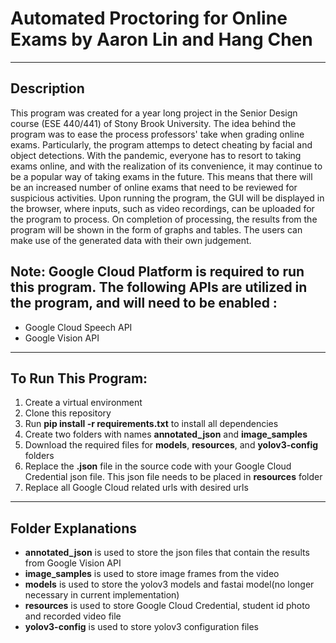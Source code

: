 # Automated Proctoring for Online Exams by Aaron Lin and Hang Chen
---

## Description
This program was created for a year long project in the Senior Design course (ESE 440/441) of Stony Brook University. The idea behind the program was to ease the process professors' take when grading online exams. Particularly, the program attemps to detect cheating by facial and object detections. With the pandemic, everyone has to resort to taking exams online, and with the realization of its convenience, it may continue to be a popular way of taking exams in the future. This means that there will be an increased number of online exams that need to be reviewed for suspicious activities. Upon running the program, the GUI will be displayed in the browser, where inputs, such as video recordings, can be uploaded for the program to process. On completion of processing, the results from the program will be shown in the form of graphs and tables. The users can make use of the generated data with their own judgement.

## Note: Google Cloud Platform is required to run this program. The following APIs are utilized in the program, and will need to be enabled :
- Google Cloud Speech API
- Google Vision API

---
## To Run This Program:
1. Create a virtual environment
2. Clone this repository
3. Run **pip install -r requirements.txt** to install all dependencies
4. Create two folders with names **annotated_json** and **image_samples**
5. Download the required files for **models**, **resources**, and **yolov3-config** folders
6. Replace the **.json** file in the source code with your Google Cloud Credential json file. This json file needs to be placed in **resources** folder
7. Replace all Google Cloud related urls with desired urls

---
## Folder Explanations
- **annotated_json** is used to store the json files that contain the results from Google Vision API
- **image_samples** is used to store image frames from the video
- **models** is used to store the yolov3 models and fastai model(no longer necessary in current implementation)
- **resources** is used to store Google Cloud Credential, student id photo and recorded video file
- **yolov3-config** is used to store yolov3 configuration files
